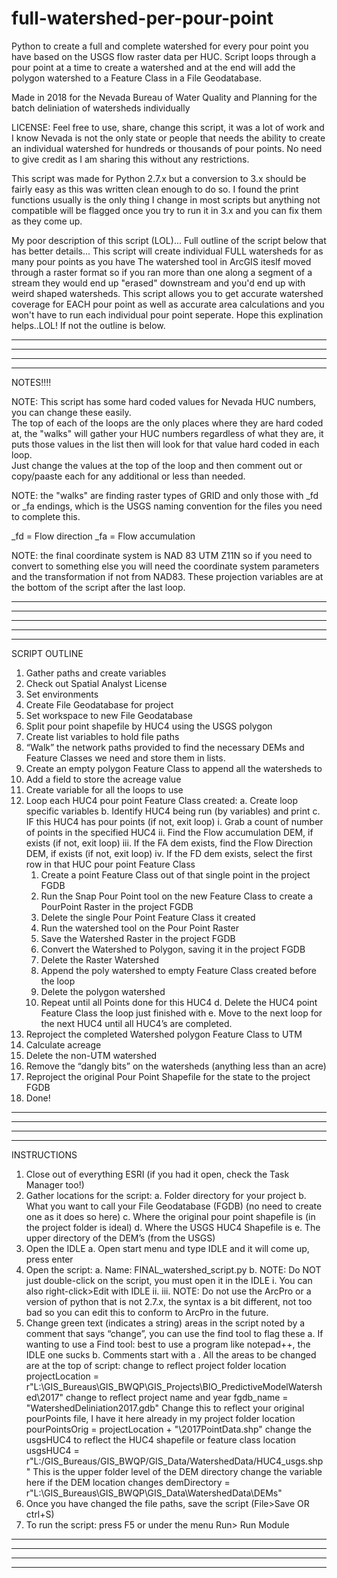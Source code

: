 # full-watershed-per-pour-point
Python to create a full and complete watershed for every pour point you have based on the USGS flow raster data per HUC. 
Script loops through a pour point at a time to create a watershed and at the end will add the polygon watershed to a 
Feature Class in a File Geodatabase.

Made in 2018 for the Nevada Bureau of Water Quality and Planning for the batch deliniation of watersheds individually

LICENSE:  Feel free to use, share, change this script, it was a lot of work and I know Nevada is not the only 
state or people that needs the ability to create an individual watershed for hundreds or thousands of pour points. 
No need to give credit as I am sharing this without any restrictions.

This script was made for Python 2.7.x but a conversion to 3.x should be fairly easy as this was written clean enough to do so. 
I found the print functions usually is the only thing I change in most scripts but anything not compatible will be 
flagged once you try to run it in 3.x and you can fix them as they come up.

My poor description of this script (LOL)...  Full outline of the script below that has better details...
This script will create individual FULL watersheds for as many pour points as you have The watershed tool in
ArcGIS iteslf moved through a raster format so if you ran more than one along a segment of a stream they would end up 
"erased" downstream and you'd end up with weird shaped watersheds. This script allows you to get accurate watershed 
coverage for EACH pour point as well as accurate area calculations and you won't have to run each individual pour 
point seperate. Hope this explination helps..LOL! If not the outline is below.


---------------------------------------------------------------------------------------------------------------------------
---------------------------------------------------------------------------------------------------------------------------
---------------------------------------------------------------------------------------------------------------------------
---------------------------------------------------------------------------------------------------------------------------

NOTES!!!!

NOTE: This script has some hard coded values for Nevada HUC numbers, you can change these easily.  
The top of each of the loops are the only places where they are hard coded at, the "walks" will gather your 
HUC numbers regardless of what they are, it puts those values in the list then will look for that value hard coded in each loop.  
Just change the values at the top of the loop and then comment out or copy/paaste each for any additional or less than needed.

NOTE: the "walks" are finding raster types of GRID and only those with _fd or _fa endings, which is the 
USGS naming convention for the files you need to complete this.

  _fd = Flow direction
  _fa = Flow accumulation

NOTE: the final coordinate system is NAD 83 UTM Z11N so if you need to convert to something else you will need the 
coordinate system parameters and the transformation if not from NAD83. These projection variables are at the bottom 
of the script after the last loop.

---------------------------------------------------------------------------------------------------------------------------
---------------------------------------------------------------------------------------------------------------------------
---------------------------------------------------------------------------------------------------------------------------
---------------------------------------------------------------------------------------------------------------------------
---------------------------------------------------------------------------------------------------------------------------

 SCRIPT OUTLINE
 
1. Gather paths and create variables
2. Check out Spatial Analyst License
3. Set environments
4. Create File Geodatabase for project
5. Set workspace to new File Geodatabase
6. Split pour point shapefile by HUC4 using the USGS polygon
7. Create list variables to hold file paths
8. “Walk” the network paths provided to find the necessary DEMs and Feature Classes we need and store them in lists.
9. Create an empty polygon Feature Class to append all the watersheds to
10. Add a field to store the acreage value
11. Create variable for all the loops to use
12. Loop each HUC4 pour point Feature Class created:
  a. Create loop specific variables
  b. Identify HUC4 being run (by variables) and print
  c. IF this HUC4 has pour points (if not, exit loop)
    i. Grab a count of number of points in the specified HUC4
    ii. Find the Flow accumulation DEM, if exists (if not, exit loop)
    iii. If the FA dem exists, find the Flow Direction DEM, if exists (if not, exit loop)
    iv. If the FD dem exists, select the first row in that HUC pour point Feature Class
      1. Create a point Feature Class out of that single point in the project FGDB
      2. Run the Snap Pour Point tool on the new Feature Class to create a PourPoint Raster in the project FGDB
      3. Delete the single Pour Point Feature Class it created
      4. Run the watershed tool on the Pour Point Raster
      5. Save the Watershed Raster in the project FGDB
      6. Convert the Watershed to Polygon, saving it in the project FGDB
      7. Delete the Raster Watershed
      8. Append the poly watershed to empty Feature Class created before the loop
      8. Delete the polygon watershed
      10. Repeat until all Points done for this HUC4
    d. Delete the HUC4 point Feature Class the loop just finished with
    e. Move to the next loop for the next HUC4 until all HUC4’s are completed.
13. Reproject the completed Watershed polygon Feature Class to UTM
14. Calculate acreage
15. Delete the non-UTM watershed
16. Remove the “dangly bits” on the watersheds (anything less than an acre)
17. Reproject the original Pour Point Shapefile for the state to the project FGDB
18. Done!

---------------------------------------------------------------------------------------------------------------------------
---------------------------------------------------------------------------------------------------------------------------
---------------------------------------------------------------------------------------------------------------------------
---------------------------------------------------------------------------------------------------------------------------


 INSTRUCTIONS
 
1. Close out of everything ESRI (if you had it open, check the Task Manager too!)
2. Gather locations for the script:
	a. Folder directory for your project
	b. What you want to call your File Geodatabase (FGDB) (no need to create one as it does so here)
	c. Where the original pour point shapefile is (in the project folder is ideal)
	d. Where the USGS HUC4 Shapefile is
	e. The upper directory of the DEM’s (from the USGS)
3. Open the IDLE
	a. Open start menu and type IDLE and it will come up, press enter
 4. Open the script:
	a. Name: FINAL_watershed_script.py
	b. NOTE: Do NOT just double-click on the script, you must open it in the IDLE
		i. You can also right-click>Edit with IDLE
		ii.
		iii. NOTE: Do not use the ArcPro or a version of python that is not 2.7.x, the syntax is a bit different, not too bad so you can edit this to conform to ArcPro in the future.
 5. Change green text (indicates a string) areas in the script noted by a comment that says “change”, you can use the find tool to flag these
	a. If wanting to use a Find tool: best to use a program like notepad++, the IDLE one sucks
	b. Comments start with a .
			 All the areas to be changed are at the top of script:
			 change to reflect project folder location
			 projectLocation = r"L:\GIS_Bureaus\GIS_BWQP\GIS_Projects\BIO_PredictiveModelWatershed\2017"
			 change to reflect project name and year
			 fgdb_name = "WatershedDeliniation2017.gdb"
			 Change this to reflect your original pourPoints file, I have it here already in my project folder location
			 pourPointsOrig = projectLocation + "\\2017PointData.shp"
			 change the usgsHUC4 to reflect the HUC4 shapefile or feature class location
			 usgsHUC4 = r"L:/GIS_Bureaus/GIS_BWQP/GIS_Data/WatershedData/HUC4_usgs.shp"
			 This is the upper folder level of the DEM directory
			 change the variable here if the DEM location changes
			 demDirectory = r"L:\GIS_Bureaus\GIS_BWQP\GIS_Data\WatershedData\DEMs"
6. Once you have changed the file paths, save the script (File>Save OR ctrl+S)
7. To run the script: press F5 or under the menu Run> Run Module

---------------------------------------------------------------------------------------------------------------------------
---------------------------------------------------------------------------------------------------------------------------
---------------------------------------------------------------------------------------------------------------------------
---------------------------------------------------------------------------------------------------------------------------
